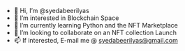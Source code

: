 - 👋 Hi, I’m @syedabeerilyas
- 👀 I’m interested in Blockchain Space
- 🌱 I’m currently learning Python and the NFT Marketplace
- 💞️ I’m looking to collaborate on an NFT collection Launch 
- 📫 If interested, E-mail me @ syedabeerilyas@gmail.com

<!---
syedabeerilyas/syedabeerilyas is a ✨ special ✨ repository because its `README.md` (this file) appears on your GitHub profile.
You can click the Preview link to take a look at your changes.
--->
